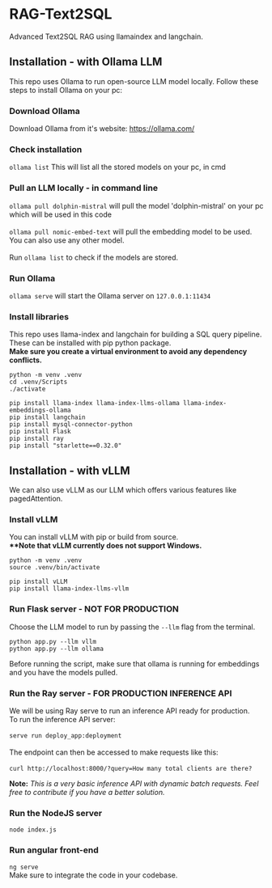 # RAG-Text2SQL
Advanced Text2SQL RAG using llamaindex and langchain.

## Installation - with Ollama LLM
This repo uses Ollama to run open-source LLM model locally. Follow these steps to install Ollama on your pc:
### Download Ollama 
Download Ollama from it's website: https://ollama.com/
### Check installation
```ollama list``` This will list all the stored models on your pc, in cmd
### Pull an LLM locally - in command line
``ollama pull dolphin-mistral`` will pull the model 'dolphin-mistral' on your pc which will be used in this code<br><br>
``ollama pull nomic-embed-text`` will pull the embedding model to be used. You can also use any other model.<br><br>
Run ``ollama list`` to check if the models are stored.
### Run Ollama
``ollama serve`` will start the Ollama server on ``127.0.0.1:11434``

### Install libraries
This repo uses llama-index and langchain for building a SQL query pipeline. These can be installed with pip python package.<br>
<b>Make sure you create a virtual environment to avoid any dependency conflicts.</b>
```
python -m venv .venv
cd .venv/Scripts
./activate

pip install llama-index llama-index-llms-ollama llama-index-embeddings-ollama
pip install langchain
pip install mysql-connector-python
pip install Flask
pip install ray
pip install "starlette==0.32.0"
```

## Installation - with vLLM
We can also use vLLM as our LLM which offers various features like pagedAttention.
### Install vLLM
You can install vLLM with pip or build from source.<br>
<b>**Note that vLLM currently does not support Windows.</b>
```
python -m venv .venv
source .venv/bin/activate

pip install vLLM
pip install llama-index-llms-vllm
```

### Run Flask server - NOT FOR PRODUCTION
Choose the LLM model to run by passing the ``--llm`` flag from the terminal.<br>
```
python app.py --llm vllm
python app.py --llm ollama
```
Before running the script, make sure that ollama is running for embeddings and you have the models pulled.

### Run the Ray server - FOR PRODUCTION INFERENCE API
We will be using Ray serve to run an inference API ready for production.<br>
To run the inference API server:<br><br>
``serve run deploy_app:deployment``<br><br>
The endpoint can then be accessed to make requests like this:<br><br>
``curl http://localhost:8000/?query=How many total clients are there?``<br>

<b>Note:</b> <i>This is a very basic inference API with dynamic batch requests. Feel free to contribute if you have a better solution.</i>

### Run the NodeJS server
``node index.js``

### Run angular front-end
``ng serve``<br>
Make sure to integrate the code in your codebase.

